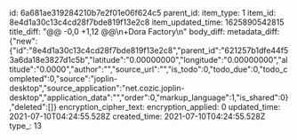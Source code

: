id: 6a681ae319284210b7e2f01e06f624c5
parent_id: 
item_type: 1
item_id: 8e4d1a30c13c4cd28f7bde819f13e2c8
item_updated_time: 1625890542815
title_diff: "@@ -0,0 +1,12 @@\\n+Dora Factory\\n"
body_diff: 
metadata_diff: {"new":{"id":"8e4d1a30c13c4cd28f7bde819f13e2c8","parent_id":"621257b1dfe44f53a6da18e3827d1c5b","latitude":"0.00000000","longitude":"0.00000000","altitude":"0.0000","author":"","source_url":"","is_todo":0,"todo_due":0,"todo_completed":0,"source":"joplin-desktop","source_application":"net.cozic.joplin-desktop","application_data":"","order":0,"markup_language":1,"is_shared":0},"deleted":[]}
encryption_cipher_text: 
encryption_applied: 0
updated_time: 2021-07-10T04:24:55.528Z
created_time: 2021-07-10T04:24:55.528Z
type_: 13